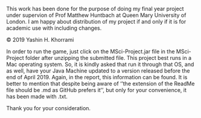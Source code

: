 This work has been done for the purpose of doing my final year project under supervion of Prof Matthew Huntbach at Queen Mary University of London.
I am happy about distribution of my project if and only if it is for academic use with including changes.

© 2019 Yashin H. Khorrami

In order to run the game, just click on the MSci-Project.jar file in the MSci-Project folder after unzipping the submitted file. This project best runs in a Mac operating system. So, it is kindly asked that run it through that OS, and as well, have your Java Machine updated to a version released before the end of April 2019. Again, in the report, this information can be found. It is better to mention that despite being aware of ‘’the extension of the ReadMe file should be .md as GitHub prefers it’’, but only for your convenience, it has been made with .txt.

Thank you for your consideration.